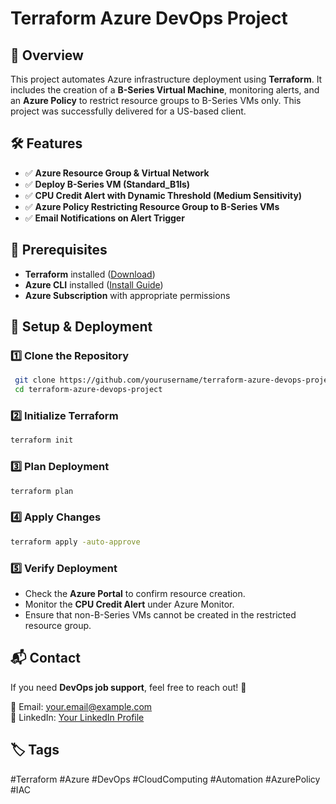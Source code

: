 # Terraform Azure DevOps Project

## 🚀 Overview
This project automates Azure infrastructure deployment using **Terraform**. It includes the creation of a **B-Series Virtual Machine**, monitoring alerts, and an **Azure Policy** to restrict resource groups to B-Series VMs only. This project was successfully delivered for a US-based client.  

## 🛠 Features
- ✅ **Azure Resource Group & Virtual Network**
- ✅ **Deploy B-Series VM (Standard_B1ls)**
- ✅ **CPU Credit Alert with Dynamic Threshold (Medium Sensitivity)**
- ✅ **Azure Policy Restricting Resource Group to B-Series VMs**
- ✅ **Email Notifications on Alert Trigger**

## 📌 Prerequisites
- **Terraform** installed ([Download](https://developer.hashicorp.com/terraform/downloads))
- **Azure CLI** installed ([Install Guide](https://learn.microsoft.com/en-us/cli/azure/install-azure-cli))
- **Azure Subscription** with appropriate permissions

## 🔧 Setup & Deployment
### 1️⃣ **Clone the Repository**
```sh
 git clone https://github.com/yourusername/terraform-azure-devops-project.git
 cd terraform-azure-devops-project
```

### 2️⃣ **Initialize Terraform**
```sh
terraform init
```

### 3️⃣ **Plan Deployment**
```sh
terraform plan
```

### 4️⃣ **Apply Changes**
```sh
terraform apply -auto-approve
```

### 5️⃣ **Verify Deployment**
- Check the **Azure Portal** to confirm resource creation.
- Monitor the **CPU Credit Alert** under Azure Monitor.
- Ensure that non-B-Series VMs cannot be created in the restricted resource group.

## 📬 Contact
If you need **DevOps job support**, feel free to reach out! 🚀  

📩 Email: your.email@example.com  
🔗 LinkedIn: [Your LinkedIn Profile](https://linkedin.com/in/yourprofile)  

## 🏷 Tags
#Terraform #Azure #DevOps #CloudComputing #Automation #AzurePolicy #IAC
